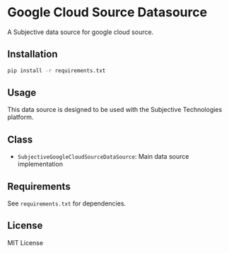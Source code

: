# Google Cloud Source Datasource

A Subjective data source for google cloud source.

## Installation

```bash
pip install -r requirements.txt
```

## Usage

This data source is designed to be used with the Subjective Technologies platform.

## Class

- `SubjectiveGoogleCloudSourceDataSource`: Main data source implementation

## Requirements

See `requirements.txt` for dependencies.

## License

MIT License
